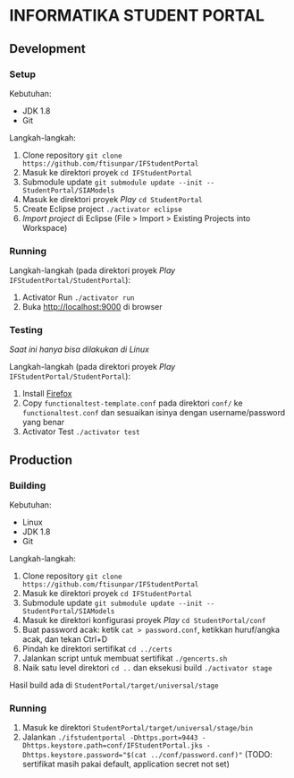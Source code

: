 # INFORMATIKA STUDENT PORTAL

## Development

### Setup

Kebutuhan:

* JDK 1.8
* Git

Langkah-langkah:

1. Clone repository `git clone https://github.com/ftisunpar/IFStudentPortal`
2. Masuk ke direktori proyek `cd IFStudentPortal`
3. Submodule update `git submodule update --init -- StudentPortal/SIAModels`
4. Masuk ke direktori proyek _Play_ `cd StudentPortal`
5. Create Eclipse project `./activator eclipse`
6. _Import project_ di Eclipse (File > Import > Existing Projects into Workspace)

### Running

Langkah-langkah (pada direktori proyek _Play_ `IFStudentPortal/StudentPortal`):

1. Activator Run `./activator run`
2. Buka [http://localhost:9000](http://localhost:9000) di browser

### Testing

_Saat ini hanya bisa dilakukan di Linux_

Langkah-langkah (pada direktori proyek _Play_ `IFStudentPortal/StudentPortal`):

1. Install [Firefox](https://www.mozilla.org/en-US/firefox/new/)
2. Copy `functionaltest-template.conf` pada direktori `conf/` ke `functionaltest.conf` dan sesuaikan isinya dengan username/password yang benar
3. Activator Test `./activator test`

## Production

### Building

Kebutuhan:

* Linux
* JDK 1.8
* Git

Langkah-langkah:

1. Clone repository `git clone https://github.com/ftisunpar/IFStudentPortal`
2. Masuk ke direktori proyek `cd IFStudentPortal`
3. Submodule update `git submodule update --init -- StudentPortal/SIAModels`
4. Masuk ke direktori konfigurasi proyek _Play_ `cd StudentPortal/conf`
5. Buat password acak: ketik `cat > password.conf`, ketikkan huruf/angka acak, dan tekan Ctrl+D
6. Pindah ke direktori sertifikat `cd ../certs`
7. Jalankan script untuk membuat sertifikat `./gencerts.sh`
8. Naik satu level direktori `cd ..` dan eksekusi build `./activator stage`

Hasil build ada di `StudentPortal/target/universal/stage`

### Running

1. Masuk ke direktori `StudentPortal/target/universal/stage/bin`
2. Jalankan `./ifstudentportal -Dhttps.port=9443 -Dhttps.keystore.path=conf/IFStudentPortal.jks -Dhttps.keystore.password="$(cat ../conf/password.conf)"` (TODO: sertifikat masih pakai default, application secret not set)
